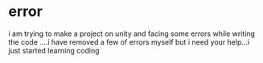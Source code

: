 # error
i am trying to make a project on unity and facing some errors while writing the code ....i have removed a few of errors myself but i need your help...i just started learning coding
